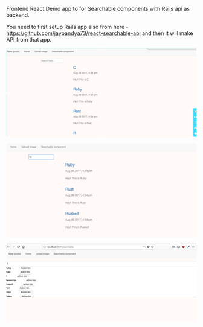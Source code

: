 Frontend React Demo app to for Searchable components with Rails api as backend.

You need to first setup Rails app also from here - https://github.com/jaypandya73/react-searchable-api and then it will make API from that app.

![img](https://github.com/jaypandya73/react-searchable/blob/master/list_component.png)

![img](https://github.com/jaypandya73/react-searchable/blob/master/search_component.png)

![img](https://github.com/jaypandya73/react-searchable/blob/master/searchable_component.png)
